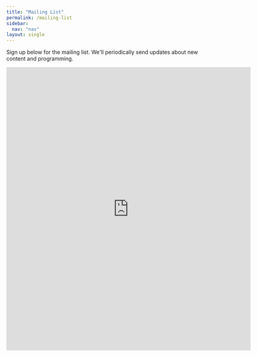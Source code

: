 ```yaml
---
title: "Mailing List"
permalink: /mailing-list
sidebar:
  nav: "nav"
layout: single
---
```


Sign up below for the mailing list. We'll periodically send updates about new content and programming. 

<iframe src="https://docs.google.com/forms/d/e/1FAIpQLSep2wLWyYzyBt2tBxCjlhEzUmMfSu8iVRRT2Zs5C5GUf_F3gw/viewform?embedded=true" width="640" height="741" frameborder="0" marginheight="0" marginwidth="0">Loading…</iframe>
